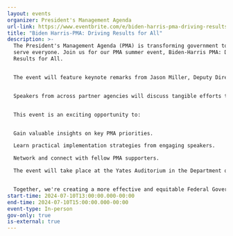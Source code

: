 ```yaml
---
layout: events
organizer: President's Management Agenda
url-link: https://www.eventbrite.com/e/biden-harris-pma-driving-results-for-all-tickets-911536719867?aff=Outreach
title: "Biden Harris-PMA: Driving Results for All"
description: >-
  The President's Management Agenda (PMA) is transforming government to better
  serve everyone. Join us for our PMA summer event, Biden-Harris PMA: Driving
  Results for All.


  The event will feature keynote remarks from Jason Miller, Deputy Director for Management at the Office of Management and Budget, followed by a series of short, engaging talks from dedicated public servants who are championing PMA priorities to build a stronger workforce, improve customer service, and strengthen how the government does business.


  Speakers from across partner agencies will discuss tangible efforts to improve customer experience through IRS’ Direct File Pilot, expanding hiring through the Pathways Program, and reducing barriers for small businesses to advance equity in procurement.


  This event is an exciting opportunity to:


  Gain valuable insights on key PMA priorities.

  Learn practical implementation strategies from engaging speakers.

  Network and connect with fellow PMA supporters.

  The event will take place at the Yates Auditorium in the Department of Interior, located at 1849 C St., NW, Washington, DC 20240. A livestream will be available for virtual attendees. Please email pgovsupport@gsa.gov if you need any special accommodations.


  Together, we're creating a more effective and equitable Federal Government.
start-time: 2024-07-10T13:00:00.000-00:00
end-time: 2024-07-10T15:00:00.000-00:00
event-type: In-person
gov-only: true
is-external: true
---
```

